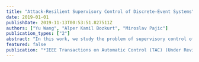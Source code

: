 ```yaml
---
title: "Attack-Resilient Supervisory Control of Discrete-Event Systems"
date: 2019-01-01
publishDate: 2019-11-13T00:53:51.827511Z
authors: ["Yu Wang", "Alper Kamil Bozkurt", "Miroslav Pajic"]
publication_types: ["2"]
abstract: "In this work, we study the problem of supervisory control of discrete-event systems (DES) in the presence of attacks that tamper with inputs and outputs of the plant. We consider a very general system setup as we focus on both deterministic and nondeterministic plants that we model as finite state transducers (FSTs); this also covers the conventional approach to modeling DES as deterministic finite automata. Furthermore, we cover a wide class of attacks that can nondeterministically add, remove, or rewrite a sensing and/or actuation word to any word from predefined regular languages, and show how such attacks can be modeled by nondeterministic FSTs; we also present how the use of FSTs facilitates modeling realistic (and very complex) attacks, as well as provides the foundation for design of attack-resilient supervisory controllers. Specifically, we first consider the supervisory control problem for deterministic plants with attacks (i) only on their sensors, (ii) only on their actuators, and (iii) both on their sensors and actuators. For each case, we develop new conditions for controllability in the presence of attacks, as well as synthesizing algorithms to obtain FST-based description of such attack-resilient supervisors. A derived resilient controller provides a set of all safe control words that can keep the plant work desirably even in the presence of corrupted observation and/or if the control words are subjected to actuation attacks. Then, we extend the controllability theorems and the supervisor synthesizing algorithms to nondeterministic plants that satisfy a nonblocking condition. Finally, we illustrate applicability of our methodology on several examples and numerical case-studies."
featured: false
publication: "*IEEE Transactions on Automatic Control (TAC) (Under Review)*"
---
```


